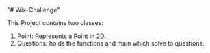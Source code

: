 "# Wix-Challenge" 

This Project contains two classes:

1. Point: Represents a Point in 2D.
2. Questions: holds the functions and main which solve to questions.